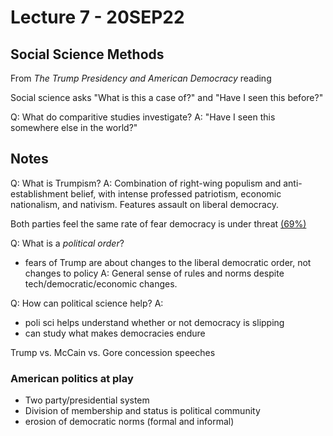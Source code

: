 # Lecture 7 - 20SEP22
## Social Science Methods
From *The Trump Presidency and American Democracy* reading

Social science asks "What is this a case of?" and "Have I seen this before?"

Q: What do comparitive studies investigate?
A: "Have I seen this somewhere else in the world?"

## Notes
Q: What is Trumpism?
A: Combination of right-wing populism and anti-establishment belief, with intense professed patriotism, economic nationalism, and nativism. Features assault on liberal democracy.

Both parties feel the same rate of fear democracy is under threat [(69%)](https://www.americamagazine.org/politics-society/2022/09/16/democracy-trump-biden-243778)

Q: What is a *political order*?
- fears of Trump are about changes to the liberal democratic order, not changes to policy
A: General sense of rules and norms despite tech/democratic/economic changes.

Q: How can political science help?
A:
- poli sci helps understand whether or not democracy is slipping
- can study what makes democracies endure

Trump vs. McCain vs. Gore concession speeches 

### American politics at play
- Two party/presidential system
- Division of membership and status is political community
- erosion of democratic norms (formal and informal)

